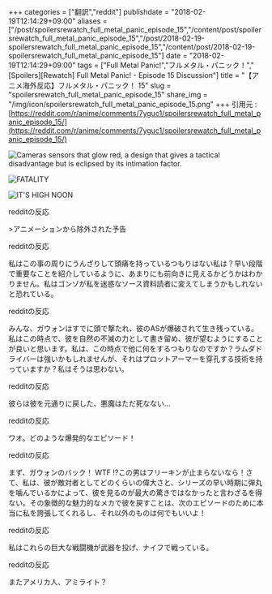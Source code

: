 +++
categories = ["翻訳","reddit"]
publishdate = "2018-02-19T12:14:29+09:00"
aliases = ["/post/spoilersrewatch_full_metal_panic_episode_15","/content/post/spoilersrewatch_full_metal_panic_episode_15","/post/2018-02-19-spoilersrewatch_full_metal_panic_episode_15","/content/post/2018-02-19-spoilersrewatch_full_metal_panic_episode_15"]
date = "2018-02-19T12:14:29+09:00"
tags = ["Full Metal Panic!","フルメタル・パニック！","[Spoilers][Rewatch] Full Metal Panic! - Episode 15 Discussion"]
title = "【アニメ海外反応】フルメタル・パニック！ 15"
slug = "spoilersrewatch_full_metal_panic_episode_15"
share_img = "/img/icon/spoilersrewatch_full_metal_panic_episode_15.png"
+++
引用元 : [https://reddit.com/r/anime/comments/7yguc1/spoilersrewatch_full_metal_panic_episode_15/](https://reddit.com/r/anime/comments/7yguc1/spoilersrewatch_full_metal_panic_episode_15/)

![Cameras sensors that glow red, a design that gives a tactical disadvantage but is eclipsed by its intimation factor.](https://i.imgur.com/lMVzuLp.png)

![FATALITY](https://i.imgur.com/QoQczp8.png)

![IT'S HIGH NOON](https://i.imgur.com/qCJBnZM.png)

<p><span class="reddit-comment">redditの反応</span></p>&gt;アニメーションから除外された予告

<p><span class="reddit-comment">redditの反応</span></p>私はこの事の周りにうんざりして頭痛を持っているつもりはない私は？早い段階で重要なことを紹介しているように、あまりにも前向きに見えるかどうかはわかりません。私はゴンゾが私を迷惑なソース資料読者に変えてしまうかもしれないと恐れている。

<p><span class="reddit-comment">redditの反応</span></p>みんな、ガウォンはすでに頭で撃たれ、彼のASが爆破されて生き残っている。私はこの時点で、彼を自然の不滅の力として書き留め、彼が望むようにすることが良いと思います。私は、この時点で他に何をするつもりなのですか？ラムダドライバーは強いかもしれませんが、それはプロットアーマーを穿孔する技術を持っていますか？私はそうは思わない。

<p><span class="reddit-comment">redditの反応</span></p>彼らは彼を元通りに戻した、悪魔はただ死なない...

<p><span class="reddit-comment">redditの反応</span></p>ワオ。どのような爆発的なエピソード！

<p><span class="reddit-comment">redditの反応</span></p>まず、ガウォンのバック！ WTF !?この男はフリーキンが止まらないなら！さて、私は、彼が敵対者としてどのくらいの偉大さと、シリーズの早い時期に弾丸を噛んでいるかによって、彼を見るのが最大の驚きではなかったと言わざるを得ない。その象徴的な魅力的なメカで彼を戻すことは、次のエピソードのために本当に私を誇張してくれるし、それ以外のものは何でもいいよ！

<p><span class="reddit-comment">redditの反応</span></p>私はこれらの巨大な戦闘機が武器を投げ、ナイフで戦っている。

<p><span class="reddit-comment">redditの反応</span></p>またアメリカ人、アミライト？
